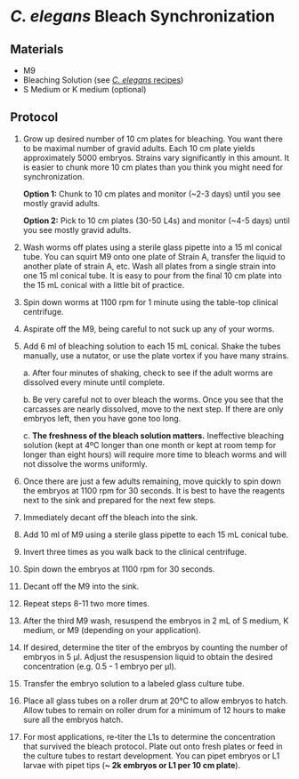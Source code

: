 # *C. elegans* Bleach Synchronization

## Materials

- M9
- Bleaching Solution (see [*C. elegans* recipes](../Celegans_Recipes/Celegans_Recipes.md))
- S Medium or K medium (optional)

## Protocol

1. Grow up desired number of 10 cm plates for bleaching. You want there to be maximal number of
gravid adults. Each 10 cm plate yields approximately 5000 embryos. Strains vary significantly in
this amount. It is easier to chunk more 10 cm plates than you think you might need for
synchronization.

    **Option 1:** Chunk to 10 cm plates and monitor (~2-3 days) until you see mostly gravid adults.

    **Option 2:** Pick to 10 cm plates (30-50 L4s) and monitor (~4-5 days) until you see mostly gravid adults.

2. Wash worms off plates using a sterile glass pipette into a 15 ml conical tube. You can squirt M9
onto one plate of Strain A, transfer the liquid to another plate of strain A, etc. Wash all plates from a single strain into one 15 ml conical tube. It is easy to pour from the final 10 cm plate into the 15 mL conical with a little bit of practice.

3. Spin down worms at 1100 rpm for 1 minute using the table-top clinical centrifuge.

4. Aspirate off the M9, being careful to not suck up any of your worms.

5. Add 6 ml of bleaching solution to each 15 mL conical. Shake the tubes manually, use a nutator, or
use the plate vortex if you have many strains.

    a. After four minutes of shaking, check to see if the adult worms are dissolved every minute until complete.

    b. Be very careful not to over bleach the worms. Once you see that the carcasses are nearly dissolved, move to the next step. If there are only embryos left, then you have gone too long.

    c. **The freshness of the bleach solution matters.** Ineffective bleaching solution (kept at 4ºC longer than one month or kept at room temp for longer than eight hours) will require more time to
    bleach worms and will not dissolve the worms uniformly.

6. Once there are just a few adults remaining, move quickly to spin down the embryos at 1100 rpm for 30 seconds. It is best to have the reagents next to the sink and prepared for the next few steps.

7. Immediately decant off the bleach into the sink.

8. Add 10 ml of M9 using a sterile glass pipette to each 15 mL conical tube.

9. Invert three times as you walk back to the clinical centrifuge.

10. Spin down the embryos at 1100 rpm for 30 seconds.

11. Decant off the M9 into the sink.

12. Repeat steps 8-11 two more times.

13. After the third M9 wash, resuspend the embryos in 2 mL of S medium, K medium, or M9
(depending on your application).

14. If desired, determine the titer of the embryos by counting the number of embryos in 5 μl. Adjust
the resuspension liquid to obtain the desired concentration (e.g. 0.5 - 1 embryo per μl).

15. Transfer the embryo solution to a labeled glass culture tube.

16. Place all glass tubes on a roller drum at 20°C to allow embryos to hatch. Allow tubes to remain on roller drum for a minimum of 12 hours to make sure all the embryos hatch.

17. For most applications, re-titer the L1s to determine the concentration that survived the bleach
protocol. Plate out onto fresh plates or feed in the culture tubes to restart development. You can
pipet embryos or L1 larvae with pipet tips (**~ 2k embryos or L1 per 10 cm plate**).
